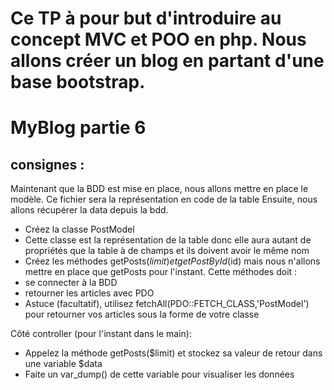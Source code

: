 # Ce TP à pour but d'introduire au concept MVC et POO en php. Nous allons créer un blog en partant d'une base bootstrap.

# MyBlog partie 6
## consignes : 
Maintenant que la BDD est mise en place, nous allons mettre en place le modèle. Ce fichier sera la représentation en code de la table
Ensuite, nous allons récupérer la data depuis la bdd.

- Créez la classe PostModel
- Cette classe est la représentation de la table donc elle aura autant de propriétés que la table à de champs et ils doivent avoir le même nom
- Créez les méthodes getPosts($limit) et getPostById($id) mais nous n'allons mettre en place que getPosts pour l'instant.
Cette méthodes doit :  
- se connecter à la BDD
- retourner les articles avec PDO
- Astuce (facultatif), utilisez fetchAll(PDO::FETCH_CLASS,'PostModel') pour retourner vos articles sous la forme de votre classe

Côté controller (pour l'instant dans le main):
- Appelez la méthode getPosts($limit) et stockez sa valeur de retour dans une variable $data
- Faite un var_dump() de cette variable pour visualiser les données
